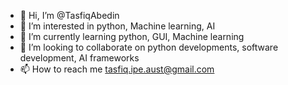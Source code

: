 - 👋 Hi, I’m @TasfiqAbedin
- 👀 I’m interested in python, Machine learning, AI
- 🌱 I’m currently learning python, GUI, Machine learning
- 💞️ I’m looking to collaborate on python developments, software development, AI frameworks
- 📫 How to reach me tasfiq.ipe.aust@gmail.com

<!---
TasfiqAbedin/TasfiqAbedin is a ✨ special ✨ repository because its `README.md` (this file) appears on your GitHub profile.
You can click the Preview link to take a look at your changes.
--->

